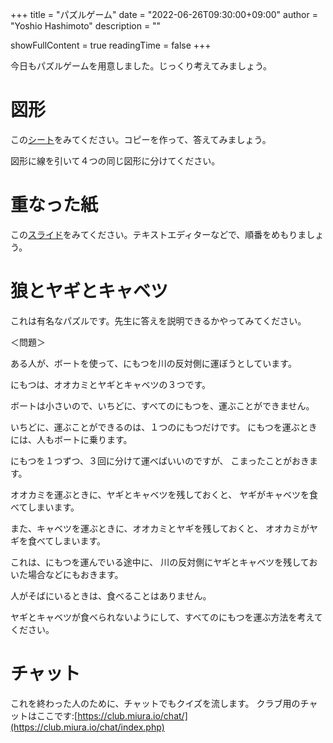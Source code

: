 +++
title = "パズルゲーム" 
date = "2022-06-26T09:30:00+09:00"
author = "Yoshio Hashimoto"
       description = ""

showFullContent = true
readingTime = false
+++

今日もパズルゲームを用意しました。じっくり考えてみましょう。

# 図形

この[シート](https://docs.google.com/spreadsheets/d/1O3Bbdh2k6LIPFp1GVlwqLfBtvpg4Pw79VsIlOybw9Zk/edit#gid=0)をみてください。コピーを作って、答えてみましょう。

図形に線を引いて４つの同じ図形に分けてください。


# 重なった紙

この[スライド](https://docs.google.com/presentation/d/1CnICl6YGDApwjo9EE17RGjApjvu3LGwcwtRgF2TChj8/edit)をみてください。テキストエディターなどで、順番をめもりましょう。


# 狼とヤギとキャベツ

これは有名なパズルです。先生に答えを説明できるかやってみてください。

＜問題＞

ある人が、ボートを使って、にもつを川の反対側に運ぼうとしています。

にもつは、オオカミとヤギとキャベツの３つです。

ボートは小さいので、いちどに、すべてのにもつを、運ぶことができません。

いちどに、運ぶことができるのは、１つのにもつだけです。
にもつを運ぶときには、人もボートに乗ります。

にもつを１つずつ、３回に分けて運べばいいのですが、
こまったことがおきます。

オオカミを運ぶときに、ヤギとキャベツを残しておくと、
ヤギがキャベツを食べてしまいます。

また、キャベツを運ぶときに、オオカミとヤギを残しておくと、
オオカミがヤギを食べてしまいます。

これは、にもつを運んでいる途中に、
川の反対側にヤギとキャベツを残しておいた場合などにもおきます。

人がそばにいるときは、食べることはありません。

ヤギとキャベツが食べられないようにして、すべてのにもつを運ぶ方法を考えてください。

# チャット

これを終わった人のために、チャットでもクイズを流します。
クラブ用のチャットはここです:[https://club.miura.io/chat/](https://club.miura.io/chat/index.php)




